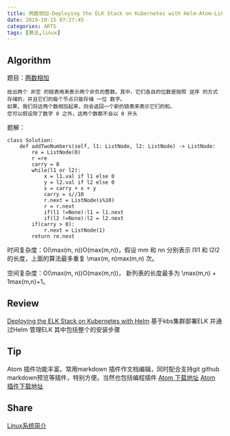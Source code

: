 ```yaml
---
title: 两数相加-Deploying the ELK Stack on Kubernetes with Helm-Atom-Linux系统简介
date: 2019-10-15 07:27:45
categories: ARTS
tags: [算法,linux]
---
```

## Algorithm
题目：[两数相加](https://leetcode-cn.com/problems/add-two-numbers/)
```
给出两个 非空 的链表用来表示两个非负的整数。其中，它们各自的位数是按照 逆序 的方式存储的，并且它们的每个节点只能存储 一位 数字。
如果，我们将这两个数相加起来，则会返回一个新的链表来表示它们的和。
您可以假设除了数字 0 之外，这两个数都不会以 0 开头
```
题解：
```
class Solution:
    def addTwoNumbers(self, l1: ListNode, l2: ListNode) -> ListNode:
        re = ListNode(0)
        r =re
        carry = 0
        while(l1 or l2):
            x = l1.val if l1 else 0
            y = l2.val if l2 else 0
            s = carry + x + y
            carry = s//10
            r.next = ListNode(s%10)
            r = r.next
            if(l1 !=None):l1 = l1.next
            if(l2 !=None):l2 = l2.next
        if(carry > 0):
            r.next = ListNode(1)
        return re.next
```
时间复杂度：O(\max(m, n))O(max(m,n))，假设 mm 和 nn 分别表示 l1l1 和 l2l2 的长度，上面的算法最多重复 \max(m, n)max(m,n) 次。

空间复杂度：O(\max(m, n))O(max(m,n))， 新列表的长度最多为 \max(m,n) + 1max(m,n)+1。

## Review
[Deploying the ELK Stack on Kubernetes with Helm](https://logz.io/blog/deploying-the-elk-stack-on-kubernetes-with-helm/)
基于kbs集群部署ELK 并通过Helm 管理ELK
其中包括整个的安装步骤

## Tip
Atom 插件功能丰富。常用markdown 插件作文档编辑，同时配合支持git github markdown预览等插件，特别方便。当然也包括编程插件
[Atom 下载地址](https://atom.io/)
[Atom 插件下载地址](https://atom.io/packages)

## Share
[Linux系统简介](http://c.biancheng.net/linux_tutorial/10/)
